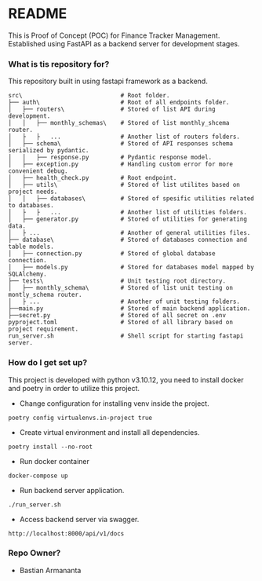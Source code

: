 # README #
This is Proof of Concept (POC) for Finance Tracker Management. Established using FastAPI as a backend server for development stages.

###  What is tis repository for? ###
This repository built in using fastapi framework as a backend.

```
src\                            # Root folder.
├── auth\                       # Root of all endpoints folder.
│   ├── routers\                # Stored of list API during development.
│   │   ├── monthly_schemas\    # Stored of list monthly_shcema router.
│   ├   ├   ...                 # Another list of routers folders.
│   ├── schema\                 # Stored of API responses schema serialized by pydantic.
│   │   ├── response.py         # Pydantic response model.
│   ├── exception.py            # Handling custom error for more convenient debug.
│   ├── health_check.py         # Root endpoint.
│   ├── utils\                  # Stored of list utilites based on project needs.
│   │   ├── databases\          # Stored of spesific utilities related to databases.
│   ├   ├   ...                 # Another list of utilities folders.
│   ├── generator.py            # Stored of utilities for generating data.
│   ├ ...                       # Another of general utilities files.
├── database\                   # Stored of databases connection and table models.
│   ├── connection.py           # Stored of global database connection.
│   ├── models.py               # Stored for databases model mapped by SQLAlchemy.    
├── tests\                      # Unit testing root directory.
│   ├── monthly_schema\         # Stored of list unit testing on montly_schema router.
│   ├ ...                       # Another of unit testing folders.
├──main.py                      # Stored of main backend application.
├──secret.py                    # Stored of all secret on .env
pyproject.toml                  # Stored of all library based on project requirement.
run_server.sh                   # Shell script for starting fastapi server.
```
### How do I get set up? ###
This project is developed with python v3.10.12, you need to install docker and poetry in order to utilize this project.

* Change configuration for installing venv inside the project.
```
poetry config virtualenvs.in-project true
```

* Create virtual environment and install all dependencies.
```
poetry install --no-root
```

* Run docker container
```
docker-compose up
```

* Run backend server application.
```
./run_server.sh
```

* Access backend server via swagger.
```
http://localhost:8000/api/v1/docs
```

### Repo Owner? ###
* Bastian Armananta